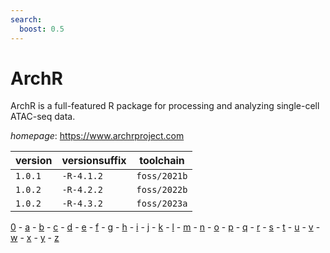 ```yaml
---
search:
  boost: 0.5
---
```

# ArchR

ArchR is a full-featured R package for processing and analyzing single-cell ATAC-seq data.

*homepage*: <https://www.archrproject.com>

version | versionsuffix | toolchain
--------|---------------|----------
``1.0.1`` | ``-R-4.1.2`` | ``foss/2021b``
``1.0.2`` | ``-R-4.2.2`` | ``foss/2022b``
``1.0.2`` | ``-R-4.3.2`` | ``foss/2023a``

[0](../0/index.md) - [a](../a/index.md) - [b](../b/index.md) - [c](../c/index.md) - [d](../d/index.md) - [e](../e/index.md) - [f](../f/index.md) - [g](../g/index.md) - [h](../h/index.md) - [i](../i/index.md) - [j](../j/index.md) - [k](../k/index.md) - [l](../l/index.md) - [m](../m/index.md) - [n](../n/index.md) - [o](../o/index.md) - [p](../p/index.md) - [q](../q/index.md) - [r](../r/index.md) - [s](../s/index.md) - [t](../t/index.md) - [u](../u/index.md) - [v](../v/index.md) - [w](../w/index.md) - [x](../x/index.md) - [y](../y/index.md) - [z](../z/index.md)

